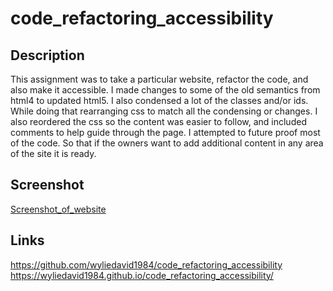 # code_refactoring_accessibility

## Description

This assignment was to take a particular website, refactor the code, and also make it accessible.  I made changes to some of the old semantics from html4 to updated html5.  I also condensed a lot of the classes and/or ids. While doing that rearranging css to match all the condensing or changes.  I also reordered the css so the content was easier to follow, and included comments to help guide through the page.  I attempted to future proof most of the code.  So that if the owners want to add additional content in any area of the site it is ready.  

## Screenshot

[Screenshot_of_website](assets\images\Screenshotofsite.png?raw=true "screenshotImage")

## Links

https://github.com/wyliedavid1984/code_refactoring_accessibility
https://wyliedavid1984.github.io/code_refactoring_accessibility/